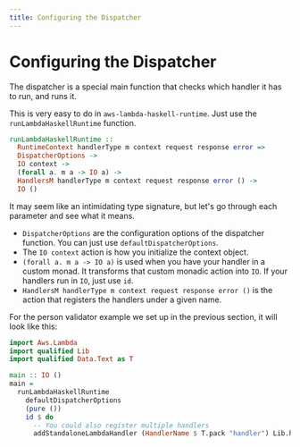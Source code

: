 ```yaml
---
title: Configuring the Dispatcher
---
```


# Configuring the Dispatcher

The dispatcher is a special main function that checks which handler it has to run, and runs it.

This is very easy to do in `aws-lambda-haskell-runtime`. Just use the `runLambdaHaskellRuntime` function.

```haskell
runLambdaHaskellRuntime ::
  RuntimeContext handlerType m context request response error =>
  DispatcherOptions ->
  IO context ->
  (forall a. m a -> IO a) ->
  HandlersM handlerType m context request response error () ->
  IO ()
```

It may seem like an intimidating type signature, but let's go through each parameter and see what it means.

* `DispatcherOptions` are the configuration options of the dispatcher function. You can just use `defaultDispatcherOptions`.
* The `IO context` action is how you initialize the context object.
* `(forall a. m a -> IO a)` is used when you have your handler in a custom monad. It transforms that custom monadic action into `IO`. If your handlers run in `IO`, just use `id`.
* `HandlersM handlerType m context request response error ()` is the action that registers the handlers under a given name.

For the person validator example we set up in the previous section, it will look like this:

```haskell
import Aws.Lambda
import qualified Lib
import qualified Data.Text as T

main :: IO ()
main =
  runLambdaHaskellRuntime
    defaultDispatcherOptions
    (pure ())
    id $ do
      -- You could also register multiple handlers
      addStandaloneLambdaHandler (HandlerName $ T.pack "handler") Lib.handler
```
